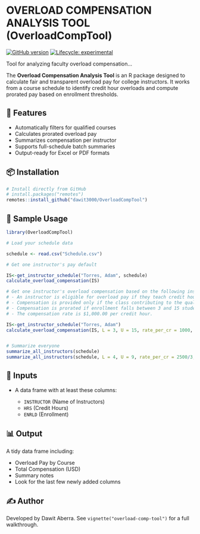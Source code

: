 
# OVERLOAD COMPENSATION ANALYSIS TOOL (OverloadCompTool)

[![GitHub
version](https://img.shields.io/github/v/tag/dawit3000/OverloadCompTool?label=GitHub&logo=github)](https://github.com/dawit3000/OverloadCompTool)
[![Lifecycle:
experimental](https://img.shields.io/badge/lifecycle-experimental-orange.svg)](https://lifecycle.r-lib.org/articles/stages.html#experimental)

Tool for analyzing faculty overload compensation…

The **Overload Compensation Analysis Tool** is an R package designed to
calculate fair and transparent overload pay for college instructors. It
works from a course schedule to identify credit hour overloads and
compute prorated pay based on enrollment thresholds.

## 🔧 Features

- Automatically filters for qualified courses
- Calculates prorated overload pay
- Summarizes compensation per instructor
- Supports full-schedule batch summaries
- Output-ready for Excel or PDF formats

## 📦 Installation

``` r
# Install directly from GitHub
# install.packages("remotes")
remotes::install_github("dawit3000/OverloadCompTool")
```

## 📁 Sample Usage

``` r
library(OverloadCompTool)

# Load your schedule data

schedule <- read.csv("Schedule.csv")

# Get one instructor's pay default

IS<-get_instructor_schedule("Torres, Adam", schedule)
calculate_overload_compensation(IS)

# Get one instructor's overload compensation based on the following institutional guidelines:
# - An instructor is eligible for overload pay if they teach credit hours (HRS) exceeding the regular load of 9 credit hours per semester.
# - Compensation is provided only if the class contributing to the qualifying credit hours has at least 3 students enrolled (ENRLD ≥ 3).
# - Compensation is prorated if enrollment falls between 3 and 15 students (inclusive).
# - The compensation rate is $1,000.00 per credit hour.

IS<-get_instructor_schedule("Torres, Adam")
calculate_overload_compensation(IS, L = 3, U = 15, rate_per_cr = 1000, reg_load = 9)


# Summarize everyone
summarize_all_instructors(schedule)
summarize_all_instructors(schedule, L = 4, U = 9, rate_per_cr = 2500/3, reg_load = 12)
```

## 📄 Inputs

- A data frame with at least these columns:

  - `INSTRUCTOR` (Name of Instructors)
  - `HRS` (Credit Hours)
  - `ENRLD` (Enrollment)

## 📊 Output

A tidy data frame including:

- Overload Pay by Course
- Total Compensation (USD)
- Summary notes
- Look for the last few newly added columns

## ✍️ Author

Developed by Dawit Aberra. See `vignette("overload-comp-tool")` for a
full walkthrough.
